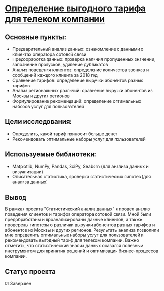 # [Определение выгодного тарифа для телеком компании](https://github.com/Kibmor/Ramil_Yarullin_data_analyst/blob/main/04.%20%D0%A1%D1%82%D0%B0%D1%82%D0%B8%D1%81%D1%82%D0%B8%D1%87%D0%B5%D1%81%D0%BA%D0%B8%D0%B9%20%D0%B0%D0%BD%D0%B0%D0%BB%D0%B8%D0%B7%20%D0%B4%D0%B0%D0%BD%D0%BD%D1%8B%D1%85/04_Statisticheskij_analiz_dannyh.ipynb)
## Основные пункты:
- Предварительный анализ данных: ознакомление с данными о клиентах оператора сотовой связи
- Предобработка данных: проверка наличия пропущенных значений, заполнение пропусков, удаление дубликатов
- Анализ поведения клиентов: определение количества звонков и сообщений каждого клиента за 2018 год
- Сравнение тарифов: определение выручки абонентов разных тарифов
- Анализ региональных различий: сравнение выручки абонентов из Москвы и других регионов
- Формулирование рекомендаций: определение оптимальных наборов услуг для пользователей

## Цели исследования:
- Определить, какой тариф приносит больше денег
- Рекомендовать оптимальные наборы услуг для пользователей

## Используемые библиотеки:
- Matplotlib, NumPy, Pandas, SciPy, Seaborn  (для анализа данных и визуализации)
- Описательная статистика, проверка статистических гипотез (для анализа данных)
## Вывод
В рамках проекта "Статистический анализ данных" я провел анализ поведения клиентов и тарифов оператора сотовой связи. Мной были предобработаны и проанализированы данные клиентов, а также проверены гипотезы о различии выручки абонентов разных тарифов и абонентов из Москвы и других регионов. Результаты анализа позволили мне определить оптимальные наборы услуг для пользователей и рекомендовать выгодный тариф для телеком компании. Важно отметить, что статистический анализ данных оказался полезным инструментом для принятия решений и оптимизации бизнес-процессов компании.
## Статус проекта
☑ Завершен
